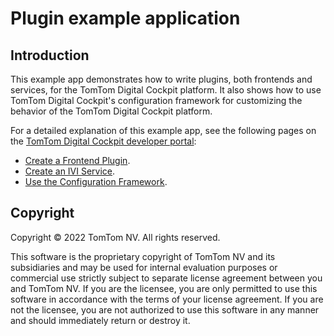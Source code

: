 # Plugin example application

## Introduction

This example app demonstrates how to write plugins, both frontends and services, for the
TomTom Digital Cockpit platform. It also shows how to use TomTom Digital Cockpit's configuration
framework for customizing the behavior of the TomTom Digital Cockpit platform.

For a detailed explanation of this example app, see the following pages on the
[TomTom Digital Cockpit developer portal](https://developer.tomtom.com/tomtom-digital-cockpit/developers/introduction):

- [Create a Frontend Plugin](https://developer.tomtom.com/tomtom-digital-cockpit/tutorials/core/frontends/create-a-frontend-plugin).
- [Create an IVI Service](https://developer.tomtom.com/tomtom-digital-cockpit/tutorials/core/services/create-an-ivi-service).
- [Use the Configuration Framework](https://developer.tomtom.com/tomtom-digital-cockpit/tutorials/core/customization/use-the-configuration-framework).

## Copyright

Copyright © 2022 TomTom NV. All rights reserved.

This software is the proprietary copyright of TomTom NV and its subsidiaries and may be
used for internal evaluation purposes or commercial use strictly subject to separate
license agreement between you and TomTom NV. If you are the licensee, you are only permitted
to use this software in accordance with the terms of your license agreement. If you are
not the licensee, you are not authorized to use this software in any manner and should
immediately return or destroy it.
